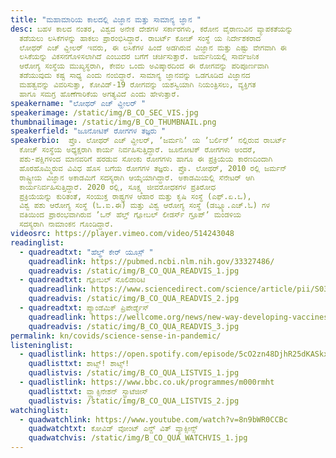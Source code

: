 ```yaml
---
title: "ಮಹಾಮಾರಿಯ ಕಾಲದಲ್ಲಿ ವಿಜ್ಞಾನ ಮತ್ತು ಸಾಮಾನ್ಯ ಜ್ಞಾನ "
desc: ಬಹಳ ಕಾಲದ ನಂತರ, ವಿಶ್ವದ ಅನೇಕ ದೇಶಗಳ ಸರ್ಕಾರಗಳು, ಕರೋನ ವೈರಾಣುವಿನ ವ್ಯಾಪಕತೆಯನ್ನು
  ತಡೆಯಲು ಲಸಿಕೆಗಳನ್ನು ಹಾಕಲು ಪ್ರಾರಂಭಿಸಿದ್ದಾರೆ. ರಾಬರ್ಟ್‌ ಕೋಚ್‌ ಸಂಸ್ಥೆ ಯ ನಿರ್ದೇಶಕರಾದ
  ಲೋಥರ್ ಎಚ್ ವ್ಹೀಲರ್ ಇವರು, ಈ ಲಸಿಕೆಗಳ ಹಿಂದೆ ಅಡಗಿರುವ ವಿಜ್ಞಾನ ಮತ್ತು ಎಷ್ಟು ವೇಗವಾಗಿ ಈ
  ಲಸಿಕೆಯನ್ನು ವಿಕಸನಗೊಳಿಸಲಾಗಿದೆ ಎಂಬುದರ ಬಗೆಗೆ ಚರ್ಚಿಸುತ್ತಾರೆ. ಜರ್ಮನಿಯಲ್ಲಿ ಸಾರ್ವಜನಿಕ
  ಆರೋಗ್ಯ ಸಂಸ್ಥೆಯ ಮುಖ್ಯಸ್ಥರಾಗಿ, ಕೇವಲ ಒಂದು ಅವಿಷ್ಕಾರದಿಂದ ಈ ರೋಗವನ್ನು ಪರಿಪೂರ್ಣವಾಗಿ
  ತಡೆಯುವುದು ಕಷ್ಟ ಸಾಧ್ಯ ಎಂದು ನಂಬಿದ್ದಾರೆ. ಸಾಮಾನ್ಯ ಜ್ಞಾನವನ್ನು ಒಡಗೂಡಿದ ವಿಜ್ಞಾನದ
  ಮಹತ್ವವನ್ನು ವಿವರಿಸುತ್ತಾ, ಕೋವಿಡ್-19‌ ರೋಗವನ್ನು ಯಶಸ್ವಿಯಾಗಿ ನಿಯಂತ್ರಿಸಲು, ವ್ಯಕ್ತಿಗತ
  ಹಾಗೂ ಸಮಗ್ರ ಹೊಣೆಗಾರಿಕೆಯ ಅಗತ್ಯವಿದೆ ಎಂದು ಹೇಳುತ್ತಾರೆ.
speakername: "ಲೋಥರ್‌ ಎಚ್‌ ವ್ಹೀಲರ್‌ "
speakerimage: /static/img/B_CO_SEC_VIS.jpg
thumbnailimage: /static/img/B_CO_THUMBNAIL.png
speakerfield: "ಜೂನೋಟಿಕ್‌ ರೋಗಗಳ ತಜ್ಞರು "
speakerbio:  ಪ್ರೊ. ಲೋಥರ್ ಎಚ್ ವ್ಹೀಲರ್, ʼಜರ್ಮನಿʼ ಯ ʼಬರ್ಲಿನ್‌ʼ ನಲ್ಲಿರುವ ರಾಬರ್ಟ್‌
  ಕೋಚ್‌ ಸಂಸ್ಥೆಯ ಅಧ್ಯಕ್ಷರಾಗಿ ಕಾರ್ಯ ನಿರ್ವಹಿಸುತ್ತಿದ್ದಾರೆ. ಜೂನೋಟಿಕ್‌ ರೋಗಗಳು ಅಂದರೆ,
  ಪಶು-ಪಕ್ಷಿಗಳಿಂದ ಮಾನವರಿಗೆ ಹರಡುವ ಸೋಂಕು ರೋಗಗಳು ಹಾಗೂ ಈ ಪ್ರಕ್ರಿಯೆಯ ಕಾರಣದಿಂದಾಗಿ
  ಹೊರಹೊಮ್ಮಿರುವ ವಿವಿಧ ಹೊಸ ಬಗೆಯ ರೋಗಗಳ ತಜ್ಞರು. ಪ್ರೊ. ಲೋಥರ್, 2010 ರಲ್ಲಿ ಜರ್ಮನ್‌
  ರಾಷ್ಟ್ರೀಯ ವಿಜ್ಞಾನ ಅಕಾಡಮಿಗೆ ಸದಸ್ಯರಾಗಿ ಆಯ್ಕೆಯಾಗಿದ್ದಾರೆ. ಅಕಾಡಮಿಯಲ್ಲಿ ಸೆನೇಟರ್‌ ಆಗಿ
  ಕಾರ್ಯನಿರ್ವಹಿಸುತ್ತಿದ್ದಾರೆ. 2020 ರಲ್ಲಿ, ಸೂಕ್ಷ್ಮ ಜೀವರೋಧಕಗಳ ಪ್ರತಿರೋಧ
  ಪ್ರಕ್ರಿಯೆಯನ್ನು ಕುರಿತಂತೆ, ಸಂಯುಕ್ತ ರಾಷ್ಟ್ರಗಳ ಆಹಾರ ಮತ್ತು ಕೃಷಿ ಸಂಸ್ಥೆ (ಎಫ್.ಏ.ಒ),
  ವಿಶ್ವ ಪಶು ಆರೋಗ್ಯ ಸಂಸ್ಥೆ (ಓ.ಐ.ಈ) ಮತ್ತು ವಿಶ್ವ ಆರೋಗ್ಯ ಸಂಸ್ಥೆ (ಡಬ್ಲ್ಯೂ.ಎಚ್.ಓ) ಗಳ
  ವತಿಯಿಂದ ಪ್ರಾರಂಭವಾಗಿರುವ ʼಒನ್‌ ಹೆಲ್ತ್‌ ಗ್ಲೋಬಲ್‌ ಲೀಡರ್ಸ್‌ ಗ್ರೂಪ್‌ʼ ಮಂಡಳಿಯ
  ಸದಸ್ಯರಾಗಿ ನಾಮಾಂಕನ ಗೊಂಡಿದ್ದಾರೆ.
videosrc: https://player.vimeo.com/video/514243048
readinglist:
  - quadreadtxt: "ಹೆಲ್ಥ್ ಕೇರ್‌ ಯೂಸ಼್‌‌ "
    quadreadlink: https://pubmed.ncbi.nlm.nih.gov/33327486/
    quadreadvis: /static/img/B_CO_QUA_READVIS_1.jpg
  - quadreadtxt: ಗ್ಲೋಬಲ್ ಸೊಲಿಡಾರಿಟಿ
    quadreadlink: https://www.sciencedirect.com/science/article/pii/S0305750X20304848
    quadreadvis: /static/img/B_CO_QUA_READVIS_2.jpg
  - quadreadtxt: ಪ್ಯಾಂಡೆಮಿಕ್ ಪ್ರಿಪೇರ್ಡ್ನೆಸ್‌
    quadreadlink: https://wellcome.org/news/new-way-developing-vaccines-covid-19-could-help-world-prepare-future-outbreaks
    quadreadvis: /static/img/B_CO_QUA_READVIS_3.jpg
permalink: kn/covids/science-sense-in-pandemic/
listeninglist:
  - quadlistlink: https://open.spotify.com/episode/5cO2zn48DjhR25dKASkxGp
    quadlisttxt: ಶಾಟ್ಸ್‌! ಶಾಟ್ಸ್‌!
    quadlistvis: /static/img/B_CO_QUA_LISTVIS_1.jpg
  - quadlistlink: https://www.bbc.co.uk/programmes/m000rmht
    quadlisttxt: ವ್ಹ್ಯಾಕ್ಸಿನೇಶನ್ ಸ್ಟ್ರಾಟೆಜೀಸ್‌
    quadlistvis: /static/img/B_CO_QUA_LISTVIS_2.jpg
watchinglist:
  - quadwatchlink: https://www.youtube.com/watch?v=8n9bWR0CCBc
    quadwatchtxt: ಕೋವಿಡ್‌ ವೋಂಟ್‌ ಎನ್ದ್‌ ವಿತ್‌ ವ್ಯಾಕ್ಸೀನ್ಸ್‌
    quadwatchvis: /static/img/B_CO_QUA_WATCHVIS_1.jpg
---
```

